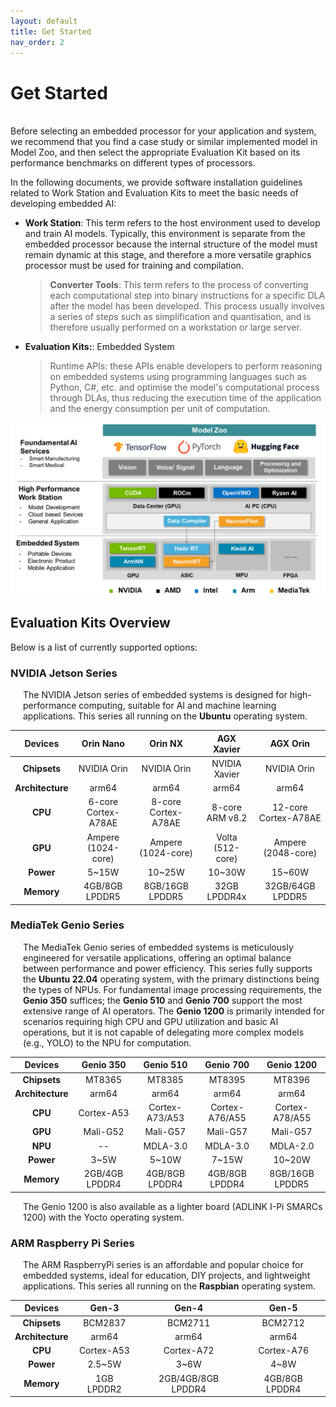 ```yaml
---
layout: default
title: Get Started
nav_order: 2
---
```


# Get Started



<br>Before selecting an embedded processor for your application and system, we recommend that you find a case study or similar implemented model in Model Zoo, and then select the appropriate Evaluation Kit based on its performance benchmarks on different types of processors.

In the following documents, we provide software installation guidelines related to Work Station and Evaluation Kits to meet the basic needs of developing embedded AI:

* **Work Station**: This term refers to the host environment used to develop and train AI models. Typically, this environment is separate from the embedded processor because the internal structure of the model must remain dynamic at this stage, and therefore a more versatile graphics processor must be used for training and compilation.
    > **Converter Tools**: This term refers to the process of converting each computational step into binary instructions for a specific DLA after the model has been developed. This process usually involves a series of steps such as simplification and quantisation, and is therefore usually performed on a workstation or large server.

* **Evaluation Kits:**: Embedded System
    > Runtime APIs: these APIs enable developers to perform reasoning on embedded systems using programming languages such as Python, C#, etc. and optimise the model's computational process through DLAs, thus reducing the execution time of the application and the energy consumption per unit of computation.
  
<div align="center"><img src="../assets/images/software-support-metric.png" width="840"/></div>

## **Evaluation Kits Overview**

Below is a list of currently supported options:

### NVIDIA Jetson Series

<div style="margin-left: 20px;">
<p>The NVIDIA Jetson series of embedded systems is designed for high-performance computing, suitable for AI and machine learning applications. This series all running on the <strong>Ubuntu</strong> operating system.</p>
</div>

|  Devices     | Orin Nano     | Orin NX          | AGX Xavier        | AGX Orin          |
|:------------:|:-------------:|:----------------:|:-----------------:|:-----------------:|
| **Chipsets**     | NVIDIA Orin         | NVIDIA Orin         | NVIDIA Xavier     | NVIDIA Orin          |
| **Architecture** | arm64               | arm64               | arm64             | arm64                |
| **CPU**          | 6-core Cortex-A78AE | 8-core Cortex-A78AE | 8-core ARM v8.2   | 12-core Cortex-A78AE |
| **GPU**          | Ampere (1024-core)  | Ampere (1024-core)  | Volta (512-core)  | Ampere (2048-core)   |
| **Power**        | 5~15W               | 10~25W              | 10~30W            | 15~60W               |
| **Memory**       | 4GB/8GB LPDDR5      | 8GB/16GB LPDDR5     | 32GB LPDDR4x      | 32GB/64GB LPDDR5     |
 
### MediaTek Genio Series

<div style="margin-left: 20px;">
<p>The MediaTek Genio series of embedded systems is meticulously engineered for versatile applications, offering an optimal balance between performance and power efficiency. This series fully supports the <strong>Ubuntu 22.04</strong> operating system, with the primary distinctions being the types of NPUs. For fundamental image processing requirements, the <strong>Genio 350</strong> suffices; the <strong>Genio 510</strong> and <strong>Genio 700</strong> support the most extensive range of AI operators. The <strong>Genio 1200</strong> is primarily intended for scenarios requiring high CPU and GPU utilization and basic AI operations, but it is not capable of delegating more complex models (e.g., YOLO) to the NPU for computation.</p>
</div>

|  Devices     | Genio 350    | Genio 510     | Genio 700     | Genio 1200     |
| :----------: |:------------:|:-------------:|:-------------:|:--------------:|
| **Chipsets** |  MT8365      |  MT8385       |   MT8395      |   MT8396       |
| **Architecture** | arm64    | arm64         | arm64         | arm64          |
| **CPU**      | Cortex-A53   | Cortex-A73/A53 | Cortex-A76/A55 | Cortex-A78/A55 |
| **GPU**      | Mali-G52     | Mali-G57      | Mali-G57      | Mali-G57       |
| **NPU**      |      --      | MDLA-3.0      | MDLA-3.0      | MDLA-2.0       |
| **Power**    | 3~5W         | 5~10W         | 7~15W         | 10~20W         |
| **Memory**   | 2GB/4GB LPDDR4 | 4GB/8GB LPDDR4 | 4GB/8GB LPDDR4 | 8GB/16GB LPDDR5 |

<div style="margin-left: 20px;">
<p>The Genio 1200 is also available as a lighter board (ADLINK I-Pi SMARCs 1200) with the Yocto operating system.</p>
</div>

### ARM Raspberry Pi Series

<div style="margin-left: 20px;">
<p>The ARM RaspberryPi series is an affordable and popular choice for embedded systems, ideal for education, DIY projects, and lightweight applications. This series all running on the <strong>Raspbian</strong> operating system.</p>
</div>

|  Devices   | Gen-3        | Gen-4        | Gen-5         |
|:----------:|:------------:|:------------:|:-------------:|
| **Chipsets**     | BCM2837      | BCM2711      | BCM2712       |
| **Architecture** | arm64        | arm64        | arm64         |
| **CPU**          | Cortex-A53   | Cortex-A72   | Cortex-A76    |
| **Power**        | 2.5~5W       | 3~6W         | 4~8W          |
| **Memory**       | 1GB LPDDR2  | 2GB/4GB/8GB LPDDR4 | 4GB/8GB LPDDR4 |
